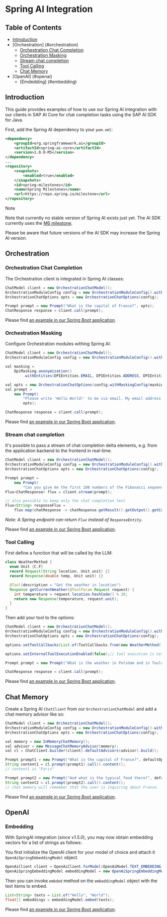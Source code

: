 # Spring AI Integration

## Table of Contents

- [Introduction](#introduction)
- [Orchestration] (#orchestration)
  - [Orchestration Chat Completion](#orchestration-chat-completion)
  - [Orchestration Masking](#orchestration-masking)
  - [Stream chat completion](#stream-chat-completion)
  - [Tool Calling](#tool-calling)
  - [Chat Memory](#chat-memory)
- [OpenAI] (#openai)
  - [Emdedding] (#embedding)


## Introduction

This guide provides examples of how to use our Spring AI integration with our clients in SAP AI Core
for chat completion tasks using the SAP AI SDK for Java.

First, add the Spring AI dependency to your `pom.xml`:

```xml
<dependency>
    <groupId>org.springframework.ai</groupId>
    <artifactId>spring-ai-core</artifactId>
    <version>1.0.0-M5</version>
</dependency>
...
<repository>
    <snapshots>
        <enabled>true</enabled>
    </snapshots>
    <id>spring-milestones</id>
    <name>Spring Milestones</name>
    <url>https://repo.spring.io/milestone</url>
</repository>
```

> [!NOTE]
> Note that currently no stable version of Spring AI exists just yet.
> The AI SDK currently uses the [M6 milestone](https://spring.io/blog/2025/02/14/spring-ai-1-0-0-m6-released).
>
> Please be aware that future versions of the AI SDK may increase the Spring AI version.

## Orchestration

### Orchestration Chat Completion

The Orchestration client is integrated in Spring AI classes:

```java
ChatModel client = new OrchestrationChatModel();
OrchestrationModuleConfig config = new OrchestrationModuleConfig().withLlmConfig(GPT_35_TURBO);
OrchestrationChatOptions opts = new OrchestrationChatOptions(config);

Prompt prompt = new Prompt("What is the capital of France?", opts);
ChatResponse response = client.call(prompt);
```

Please find [an example in our Spring Boot application](../../sample-code/spring-app/src/main/java/com/sap/ai/sdk/app/services/SpringAiOrchestrationService.java).

### Orchestration Masking

Configure Orchestration modules withing Spring AI:

```java
ChatModel client = new OrchestrationChatModel();
OrchestrationModuleConfig config = new OrchestrationModuleConfig().withLlmConfig(GPT_35_TURBO);

val masking =
    DpiMasking.anonymization()
        .withEntities(DPIEntities.EMAIL, DPIEntities.ADDRESS, DPIEntities.LOCATION);

val opts = new OrchestrationChatOptions(config.withMaskingConfig(masking));
val prompt =
    new Prompt(
        "Please write 'Hello World!' to me via email. My email address is foo.bar@baz.ai",
        opts);

ChatResponse response = client.call(prompt);
```

Please
find [an example in our Spring Boot application](../../sample-code/spring-app/src/main/java/com/sap/ai/sdk/app/services/SpringAiOrchestrationService.java).

### Stream chat completion

It's possible to pass a stream of chat completion delta elements, e.g. from the application backend
to the frontend in real-time.

```java
ChatModel client = new OrchestrationChatModel();
OrchestrationModuleConfig config = new OrchestrationModuleConfig().withLlmConfig(GPT_35_TURBO);
OrchestrationChatOptions opts = new OrchestrationChatOptions(config);

Prompt prompt =
    new Prompt(
        "Can you give me the first 100 numbers of the Fibonacci sequence?", opts);
Flux<ChatResponse> flux = client.stream(prompt);

// also possible to keep only the chat completion text
Flux<String> responseFlux =
    flux.map(chatResponse -> chatResponse.getResult().getOutput().getContent());
```

_Note: A Spring endpoint can return `Flux` instead of `ResponseEntity`._

Please find [an example in our Spring Boot application](../../sample-code/spring-app/src/main/java/com/sap/ai/sdk/app/services/SpringAiOrchestrationService.java).

### Tool Calling

First define a function that will be called by the LLM:

```java
class WeatherMethod {
  enum Unit {C,F}
  record Request(String location, Unit unit) {}
  record Response(double temp, Unit unit) {}

  @Tool(description = "Get the weather in location")
  Response getCurrentWeather(@ToolParam Request request) {
    int temperature = request.location.hashCode() % 30;
    return new Response(temperature, request.unit);
  }
}
```

Then add your tool to the options:

```java
ChatModel client = new OrchestrationChatModel();
OrchestrationModuleConfig config = new OrchestrationModuleConfig().withLlmConfig(GPT_35_TURBO);
OrchestrationChatOptions opts = new OrchestrationChatOptions(config);

options.setToolCallbacks(List.of(ToolCallbacks.from(new WeatherMethod())));

options.setInternalToolExecutionEnabled(false);// tool execution is not yet available in orchestration

Prompt prompt = new Prompt("What is the weather in Potsdam and in Toulouse?", options);

ChatResponse response = client.call(prompt);
```

Please find [an example in our Spring Boot application](../../sample-code/spring-app/src/main/java/com/sap/ai/sdk/app/services/SpringAiOrchestrationService.java).

## Chat Memory

Create a Spring AI `ChatClient` from our `OrchestrationChatModel` and add a chat memory advisor like so:

```java
ChatModel client = new OrchestrationChatModel();
OrchestrationModuleConfig config = new OrchestrationModuleConfig().withLlmConfig(GPT_35_TURBO);
OrchestrationChatOptions opts = new OrchestrationChatOptions(config);

val memory = new InMemoryChatMemory();
val advisor = new MessageChatMemoryAdvisor(memory);
val cl = ChatClient.builder(client).defaultAdvisors(advisor).build();

Prompt prompt1 = new Prompt("What is the capital of France?", defaultOptions);
String content1 = cl.prompt(prompt1).call().content();
// content1 is "Paris"

Prompt prompt2 = new Prompt("And what is the typical food there?", defaultOptions);
String content2 = cl.prompt(prompt2).call().content();
// chat memory will remember that the user is inquiring about France.
```

Please find [an example in our Spring Boot application](../../sample-code/spring-app/src/main/java/com/sap/ai/sdk/app/services/SpringAiOrchestrationService.java).

## OpenAI

### Embedding

With SpringAI integration (_since v1.5.0_), you may now obtain embedding vectors for a list of strings as follows:

You first initialize the OpenAI client for your model of choice and attach it  `OpenAiSpringEmbeddingModel` object.

```java
OpenAiClient client = OpenAiClient.forModel(OpenAiModel.TEXT_EMBEDDING_3_SMALL);
OpenAiSpringEmbeddingModel embeddingModel = new OpenAiSpringEmbeddingModel(client);
``` 

Then you can invoke `embded` method on the `embeddingModel` object with the text items to embed.

```java
List<String> texts = List.of("Hello", "World");
float[] embeddings = embeddingModel.embed(texts);
```

Please find [an example in our Spring Boot application](../../sample-code/spring-app/src/main/java/com/sap/ai/sdk/app/services/SpringAiOpenAiService.java).